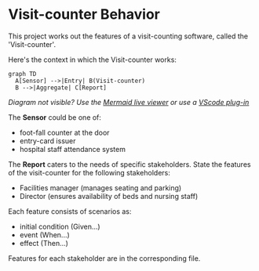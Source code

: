 # Visit-counter Behavior

This project works out the features of a
visit-counting software, called the 'Visit-counter'.

Here's the context in which the Visit-counter works:

```mermaid
graph TD
  A[Sensor] -->|Entry| B(Visit-counter)
  B -->|Aggregate| C[Report]
```

_Diagram not visible? Use the
[Mermaid live viewer](https://mermaid-js.github.io/mermaid-live-editor)
or use a [VScode plug-in](https://marketplace.visualstudio.com/items?itemName=bierner.markdown-mermaid)_

The **Sensor** could be one of:

- foot-fall counter at the door
- entry-card issuer
- hospital staff attendance system

The **Report** caters to the needs of specific stakeholders.
State the features of the visit-counter for the following stakeholders:

- Facilities manager (manages seating and parking)
- Director (ensures availability of beds and nursing staff)

Each feature consists of scenarios as:

- initial condition (Given...)
- event (When...)
- effect (Then...)

Features for each stakeholder are in the corresponding file.
